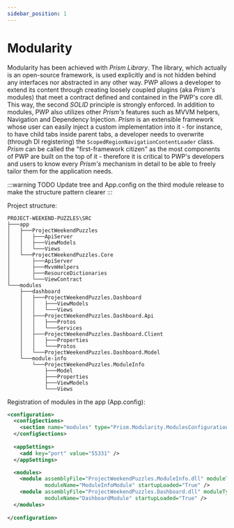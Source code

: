 ```yaml
---
sidebar_position: 1
---
```


# Modularity

Modularity has been achieved with *Prism Library*. The library, which actually is an open-source framework, is used explicitly and is not hidden behind any interfaces nor abstracted in any other way. PWP allows a developer to extend its content through creating loosely coupled plugins (aka *Prism's* modules) that meet a contract defined and contained in the PWP's core dll. This way, the second *SOLID* principle is strongly enforced. In addition to modules, PWP also utilizes other *Prism's* features such as MVVM helpers, Navigation and Dependency Injection. *Prism* is an extensible framework whose user can easily inject a custom implementation into it - for instance, to have child tabs inside parent tabs, a developer needs to overwrite (through DI registering) the `ScopedRegionNavigationContentLoader` class. *Prism* can be called the "first-framework citizen" as the most components of PWP are built on the top of it - therefore it is critical to PWP's developers and users to know every *Prism's* mechanism in detail to be able to freely tailor them for the application needs.

:::warning TODO
Update tree and App.config on the third module release to make the structure pattern clearer
:::

Project structure:
```
PROJECT-WEEKEND-PUZZLES\SRC
├───app
│   ├───ProjectWeekendPuzzles
│   │   ├───ApiServer
│   │   ├───ViewModels
│   │   └───Views
│   └───ProjectWeekendPuzzles.Core
│       ├───ApiServer
│       ├───MvvmHelpers
│       ├───ResourceDictionaries
│       └───ViewContract
└───modules
    ├───dashboard
    │   ├───ProjectWeekendPuzzles.Dashboard
    │   │   ├───ViewModels
    │   │   └───Views
    │   ├───ProjectWeekendPuzzles.Dashboard.Api
    │   │   ├───Protos
    │   │   └───Services
    │   ├───ProjectWeekendPuzzles.Dashboard.Client
    │   │   ├───Properties
    │   │   └───Protos
    │   └───ProjectWeekendPuzzles.Dashboard.Model
    └───module-info
        └───ProjectWeekendPuzzles.ModuleInfo
            ├───Model
            ├───Properties
            ├───ViewModels
            └───Views
```
Registration of modules in the app (App.config):
```xml
<configuration>
  <configSections>
    <section name="modules" type="Prism.Modularity.ModulesConfigurationSection, Prism.Wpf" />
  </configSections>
  
  <appSettings>
    <add key="port" value="55331" />
  </appSettings>

  <modules>
    <module assemblyFile="ProjectWeekendPuzzles.ModuleInfo.dll" moduleType="ProjectWeekendPuzzles.ModuleInfo.ModuleInfoModule, ProjectWeekendPuzzles.ModuleInfo, Version=1.0.0.0, Culture=neutral, PublicKeyToken=null"
            moduleName="ModuleInfoModule" startupLoaded="True" />
    <module assemblyFile="ProjectWeekendPuzzles.Dashboard.dll" moduleType="ProjectWeekendPuzzles.Dashboard.DashboardModule, ProjectWeekendPuzzles.Dashboard, Version=1.0.0.0, Culture=neutral, PublicKeyToken=null"
            moduleName="DashboardModule" startupLoaded="True" />
  </modules>
  
</configuration>
```